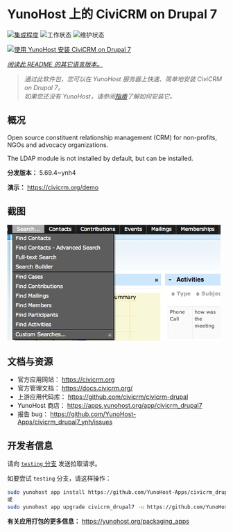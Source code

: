 <!--
注意：此 README 由 <https://github.com/YunoHost/apps/tree/master/tools/readme_generator> 自动生成
请勿手动编辑。
-->

# YunoHost 上的 CiviCRM on Drupal 7

[![集成程度](https://apps.yunohost.org/badge/integration/civicrm_drupal7)](https://ci-apps.yunohost.org/ci/apps/civicrm_drupal7/)
![工作状态](https://apps.yunohost.org/badge/state/civicrm_drupal7)
![维护状态](https://apps.yunohost.org/badge/maintained/civicrm_drupal7)

[![使用 YunoHost 安装 CiviCRM on Drupal 7](https://install-app.yunohost.org/install-with-yunohost.svg)](https://install-app.yunohost.org/?app=civicrm_drupal7)

*[阅读此 README 的其它语言版本。](./ALL_README.md)*

> *通过此软件包，您可以在 YunoHost 服务器上快速、简单地安装 CiviCRM on Drupal 7。*  
> *如果您还没有 YunoHost，请参阅[指南](https://yunohost.org/install)了解如何安装它。*

## 概况

Open source constituent relationship management (CRM) for non-profits, NGOs and advocacy organizations.

The LDAP module is not installed by default, but can be installed.


**分发版本：** 5.69.4~ynh4

**演示：** <https://civicrm.org/demo>

## 截图

![CiviCRM on Drupal 7 的截图](./doc/screenshots/screenshot.png)

## 文档与资源

- 官方应用网站： <https://civicrm.org>
- 官方管理文档： <https://docs.civicrm.org/>
- 上游应用代码库： <https://github.com/civicrm/civicrm-drupal>
- YunoHost 商店： <https://apps.yunohost.org/app/civicrm_drupal7>
- 报告 bug： <https://github.com/YunoHost-Apps/civicrm_drupal7_ynh/issues>

## 开发者信息

请向 [`testing` 分支](https://github.com/YunoHost-Apps/civicrm_drupal7_ynh/tree/testing) 发送拉取请求。

如要尝试 `testing` 分支，请这样操作：

```bash
sudo yunohost app install https://github.com/YunoHost-Apps/civicrm_drupal7_ynh/tree/testing --debug
或
sudo yunohost app upgrade civicrm_drupal7 -u https://github.com/YunoHost-Apps/civicrm_drupal7_ynh/tree/testing --debug
```

**有关应用打包的更多信息：** <https://yunohost.org/packaging_apps>
